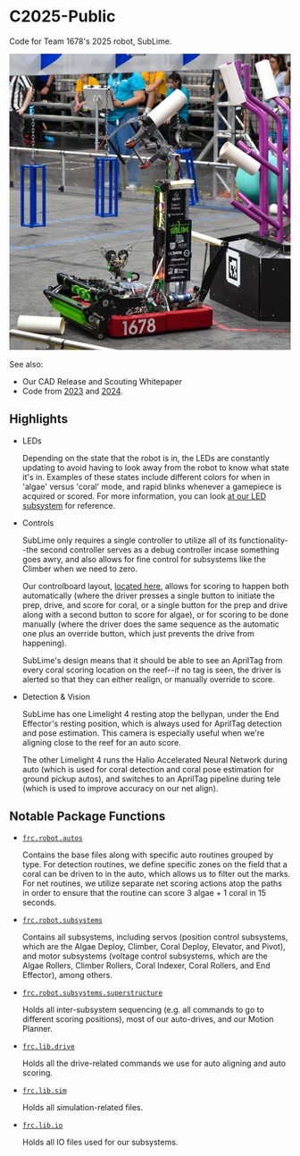 # C2025-Public
Code for Team 1678's 2025 robot, SubLime.

![Robot Image](/images/comp.png)

See also:
- Our CAD Release and Scouting Whitepaper
- Code from [2023](https://github.com/frc1678/C2023-Public/) and [2024](https://github.com/frc1678/C2024-Public/).

## Highlights
- LEDs
  
    Depending on the state that the robot is in, the LEDs are constantly updating to avoid having to look away from the robot to know what state it's in. Examples of these states include different colors for when in 'algae' versus 'coral' mode, and rapid blinks whenever a gamepiece is acquired or scored. For more information, you can look [at our LED subsystem](/src/main/java/frc/robot/subsystems/LEDs/LEDs.java) for reference.

- Controls

    SubLime only requires a single controller to utilize all of its functionality--the second controller serves as a debug controller incase something goes awry, and also allows for fine control for subsystems like the Climber when we need to zero.
  
    Our controlboard layout, [located here](/src/main/java/frc/robot/controlboard/ControlBoard.java), allows for scoring to happen both automatically (where the driver presses a single button to initiate the prep, drive, and score for coral, or a single button for the prep and drive along with a second button to score for algae), or for scoring to be done manually (where the driver does the same sequence as the automatic one plus an override button, which just prevents the drive from happening).

    SubLime's design means that it should be able to see an AprilTag from every coral scoring location on the reef--if no tag is seen, the driver is alerted so that they can either realign, or manually override to score.

- Detection & Vision

    SubLime has one Limelight 4 resting atop the bellypan, under the End Effector's resting position, which is always used for AprilTag detection and pose estimation. This camera is especially useful when we're aligning close to the reef for an auto score.

    The other Limelight 4 runs the Halio Accelerated Neural Network during auto (which is used for coral detection and coral pose estimation for ground pickup autos), and switches to an AprilTag pipeline during tele (which is used to improve accuracy on our net align).

## Notable Package Functions
- [`frc.robot.autos`](/src/main/java/frc/robot/autos/)

  Contains the base files along with specific auto routines grouped by type. For detection routines, we define specific zones on the field that a coral can be driven to in the auto, which allows us to filter out the marks. For net routines, we utilize separate net scoring actions atop the paths in order to ensure that the routine can score 3 algae + 1 coral in 15 seconds.

- [`frc.robot.subsystems`](/src/main/java/frc/robot/subsystems/)

  Contains all subsystems, including servos (position control subsystems, which are the Algae Deploy, Climber, Coral Deploy, Elevator, and Pivot), and motor subsystems (voltage control subsystems, which are the Algae Rollers, Climber Rollers, Coral Indexer, Coral Rollers, and End Effector), among others.

- [`frc.robot.subsystems.superstructure`](/src/main/java/frc/robot/subsystems/superstructure/)

  Holds all inter-subsystem sequencing (e.g. all commands to go to different scoring positions), most of our auto-drives, and our Motion Planner.

- [`frc.lib.drive`](/src/main/java/frc/lib/drive/)

  Holds all the drive-related commands we use for auto aligning and auto scoring.
  
- [`frc.lib.sim`](/src/main/java/frc/lib/sim/)

  Holds all simulation-related files. 

- [`frc.lib.io`](/src/main/java/frc/lib/io/)

  Holds all IO files used for our subsystems.

  

